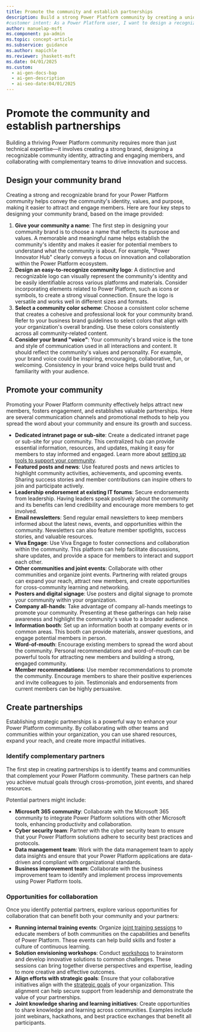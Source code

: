 ```yaml
---
title: Promote the community and establish partnerships
description: Build a strong Power Platform community by creating a unique brand, promoting it effectively, and fostering partnerships to drive engagement and collaboration.
#customer intent: As a Power Platform user, I want to design a recognizable community brand so that I can attract and engage members effectively.  
author: manuelap-msft
ms.component: pa-admin
ms.topic: concept-article
ms.subservice: guidance
ms.author: mapichle
ms.reviewer: jhaskett-msft
ms.date: 04/01/2025
ms.custom:
  - ai-gen-docs-bap
  - ai-gen-description
  - ai-seo-date:04/01/2025
---
```


# Promote the community and establish partnerships

Building a thriving Power Platform community requires more than just technical expertise—it involves creating a strong brand, designing a recognizable community identity, attracting and engaging members, and collaborating with complementary teams to drive innovation and success.

## Design your community brand

Creating a strong and recognizable brand for your Power Platform community helps convey the community's identity, values, and purpose, making it easier to attract and engage members. Here are four key steps to designing your community brand, based on the image provided:

1. **Give your community a name**: The first step in designing your community brand is to choose a name that reflects its purpose and values. A memorable and meaningful name helps establish the community's identity and makes it easier for potential members to understand what the community is about. For example, "Power Innovator Hub" clearly conveys a focus on innovation and collaboration within the Power Platform ecosystem.
1. **Design an easy-to-recognize community logo**: A distinctive and recognizable logo can visually represent the community's identity and be easily identifiable across various platforms and materials. Consider incorporating elements related to Power Platform, such as icons or symbols, to create a strong visual connection. Ensure the logo is versatile and works well in different sizes and formats.
1. **Select a community color scheme**: Choose a consistent color scheme that creates a cohesive and professional look for your community brand. Refer to your business brand guidelines to select colors that align with your organization's overall branding. Use these colors consistently across all community-related content.
1. **Consider your brand "voice"**: Your community's brand voice is the tone and style of communication used in all interactions and content. It should reflect the community's values and personality. For example, your brand voice could be inspiring, encouraging, collaborative, fun, or welcoming. Consistency in your brand voice helps build trust and familiarity with your audience.

## Promote your community

Promoting your Power Platform community effectively helps attract new members, fosters engagement, and establishes valuable partnerships. Here are several communication channels and promotional methods to help you spread the word about your community and ensure its growth and success.

- **Dedicated intranet page or sub-site**: Create a dedicated intranet page or sub-site for your community. This centralized hub can provide essential information, resources, and updates, making it easy for members to stay informed and engaged. Learn more about [setting up tools to support your community](wiki-community.md).
- **Featured posts and news**: Use featured posts and news articles to highlight community activities, achievements, and upcoming events. Sharing success stories and member contributions can inspire others to join and participate actively.
- **Leadership endorsement at existing IT forums**: Secure endorsements from leadership. Having leaders speak positively about the community and its benefits can lend credibility and encourage more members to get involved.
- **Email newsletters**: Send regular email newsletters to keep members informed about the latest news, events, and opportunities within the community. Newsletters can also feature member spotlights, success stories, and valuable resources.
- **Viva Engage**: Use Viva Engage to foster connections and collaboration within the community. This platform can help facilitate discussions, share updates, and provide a space for members to interact and support each other.
- **Other communities and joint events**: Collaborate with other communities and organize joint events. Partnering with related groups can expand your reach, attract new members, and create opportunities for cross-community learning and networking.
- **Posters and digital signage**: Use posters and digital signage to promote your community within your organization. 
- **Company all-hands**: Take advantage of company all-hands meetings to promote your community. Presenting at these gatherings can help raise awareness and highlight the community's value to a broader audience.
- **Information booth**: Set up an information booth at company events or in common areas. This booth can provide materials, answer questions, and engage potential members in person.
- **Word-of-mouth**: Encourage existing members to spread the word about the community. Personal recommendations and word-of-mouth can be powerful tools for attracting new members and building a strong, engaged community.
- **Member recommendations**: Use member recommendations to promote the community. Encourage members to share their positive experiences and invite colleagues to join. Testimonials and endorsements from current members can be highly persuasive.

## Create partnerships

Establishing strategic partnerships is a powerful way to enhance your Power Platform community. By collaborating with other teams and communities within your organization, you can use shared resources, expand your reach, and create more impactful initiatives. 

### Identify complementary partners

The first step in creating partnerships is to identify teams and communities that complement your Power Platform community. These partners can help you achieve mutual goals through cross-promotion, joint events, and shared resources. 

Potential partners might include:

- **Microsoft 365 community**: Collaborate with the Microsoft 365 community to integrate Power Platform solutions with other Microsoft tools, enhancing productivity and collaboration.
- **Cyber security team**: Partner with the cyber security team to ensure that your Power Platform solutions adhere to security best practices and protocols.
- **Data management team**: Work with the data management team to apply data insights and ensure that your Power Platform applications are data-driven and compliant with organizational standards.
- **Business improvement team**: Collaborate with the business improvement team to identify and implement process improvements using Power Platform tools.

### Opportunities for collaboration

Once you identify potential partners, explore various opportunities for collaboration that can benefit both your community and your partners:

- **Running internal training events**: Organize [joint training sessions](in-a-day.md) to educate members of both communities on the capabilities and benefits of Power Platform. These events can help build skills and foster a culture of continuous learning.
- **Solution envisioning workshops**: Conduct [workshops](solution-envisioning.md) to brainstorm and develop innovative solutions to common challenges. These sessions can bring together diverse perspectives and expertise, leading to more creative and effective outcomes.
- **Align efforts with strategic goals**: Ensure that your collaborative initiatives align with the [strategic goals](vision.md) of your organization. This alignment can help secure support from leadership and demonstrate the value of your partnerships.
- **Joint knowledge sharing and learning initiatives**: Create opportunities to share knowledge and learning across communities. Examples include joint webinars, hackathons, and best practice exchanges that benefit all participants.
